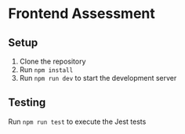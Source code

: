 # Frontend Assessment

## Setup

1. Clone the repository
2. Run `npm install`
3. Run `npm run dev` to start the development server

## Testing

Run `npm run test` to execute the Jest tests
